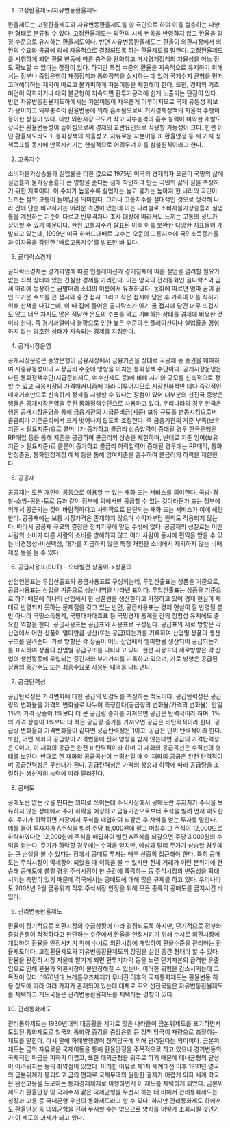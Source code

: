 1. 고정환율제도/자유변동환율제도

환율제도는 고정환율제도와 자유변동환율제도를 양 극단으로 하여 이를 절충하는 다양한 형태로 분류될 수 있다.
고정환율제도는 외환의 시세 변동을 반영하지 않고 환율을 일정 수준으로 유지하는 환율제도이다. 반면 자유변동환율제도는 환율이 외환시장에서 외환의 수요와 공급에 의해 자율적으로 결정되도록 하는 환율제도를 말한다. 고정환율제도를 시행하게 되면 환율 변동에 따른 충격을 완화하고 거시경제정책의 자율성을 어느 정도 확보할 수 있다는 장점이 있다. 하지만 특정 수준의 환율을 지속적으로 유지하기 위해서는 정부나 중앙은행이 재정정책과 통화정책을 실시하는 데 있어 국제수지 균형을 먼저 고려해야하는 제약이 따르고 불가피하게 자본이동을 제한해야 한다. 또한, 경제의 기초여건이 악화되거나 대외 불균형이 지속되면 환투기공격에 쉽게 노출되는 단점이 있다. 반면 자유변동환율제도하에서는 자본이동이 자유롭게 이루어지므로 국제 유동성 확보가 용이하고 외부충격이 환율변동에 의해 흡수됨으로써 거시경제정책의 자율적 수행이 용이한 장점이 있다. 다만 외환시장 규모가 작고 외부충격의 흡수 능력이 미약한 개발도상국은 환율변동성이 높아짐으로써 경제의 교란요인으로 작용할 가능성이 크다. 한편 어떤 환율제도라도 1. 통화정책의 자율성 2. 자유로운 자본이동 3. 환율안정 등 세 가지 정책목표를 동시에 만족시키기는 현실적으로 어려우며 이를 삼불원칙이라고 한다.

2. 고통지수

소비자물가상승률과 실업률을 더한 값으로 1975년 미국의 경제학자 오쿤이 국민의 삶에 실업률과 물가상승률이 큰 영향을 준다는 점에 착안하여 만든 국민의 삶의 질을 측정하기 위한 지표이다. 이 수치가 높을수록 실업자는 늘고 물가는 높아져 한 나라의 국민이 느끼는 삶의 고통이 늘어남을 의미한다. 그러나 고통지수를 절대적인 것으로 생각해 나라 간에 단순 비교하기는 어려운 측면이 있는데 이는 나라별로 소비자물가상승률과 실업률을 계산하는 기준이 다르고 빈부격차나 조사 대상에 따라서도 느끼는 고통의 정도가 상이할 수 있기 때문이다. 한편 고통지수가 발표된 이후 이를 보완한 다양한 지표들이 개발되고 있는데, 1999년 미국 하버드대배로 교수는 오쿤의 고통지수에 국민소득증가율과 이자율을 감안한 '배로고통지수'를 발표한 바 있다.

3. 골디락스경제

골디락스경제는 경기과열에 따른 인플레이션과 경기침체에 따른 실업을 염려할 필요가 없는 최적 상태에 있는 건실한 경제를 가리킨다. 이는 영국의 전래동화인 골디락스와 곰 세 마리에 등장하는 금발머리 소녀의 이름에서 유래하였다. 동화에 따르면 엄마 곰이 끓인 뜨거운 수프를 큰 접시와 중간 접시 그리고 작은 접시에 담은 후 가족이 이를 식히기 위해 산책을 나갔는데, 이 때 집에 들어온 골디락스가 아기 곰 접시에 담긴 너무 뜨겁지도 않고 너무 차지도 않은 적당한 온도의 수프를 먹고 기뻐하는 상태를 경제에 비유한 것이라 한다. 즉 경기과열이나 불황으로 인한 높은 수준의 인플레이션이나 실업률을 경험하지 않는 양호한 상태가 지속되는 경제를 지칭한다.

4. 공개시장운영

공개시장운영은 중앙은행이 금융시장에서 금융기관을 상대로 국공채 등 증권을 매매하여 시중유동성이나 시장금리 수준에 영향을 미치는 통화정책 수단이다. 공개시장운영은 다른 통화정책수단(지급준비제도, 여수신제도 등)에 비해 시기와 규모를 신축적으로 정할 수 있고 금융시장의 가격매커니즘에 따라 이루어지므로 시장친화적인 데다 즉각적인 매매거래만으로 신속하게 정책을 시행할 수 있다는 장점이 있어 대부분의 선진국 중앙은행들은 공개시장운영을 주된 통화정책수단으로 사용하고 있다. 우리나라의 경우 한국은행은 공개시장운영을 통해 금융기관의 지급준비금(지준) 보유 규모를 변동시킴으로써 콜금리가 기준금리에서 크게 벗어나지 않도록 조정한다. 즉 금융기관의 지준 부족(보유지준 < 필요지준)으로 콜머니가 증가하고 콜금리 상승압력이 증대될 경우 한국은행은 RP매입 등을 통해 지준을 공급하여 콜금리의 상승을 제한하며, 반대로 지준 잉여(보유지준 > 필요지준)로 콜론이 증가하고 콜금리 하락압력이 증대될 경우에는 RP매각, 통화안정증권, 통화안정계정 예치 등을 통해 잉여지준을 흡수하여 콜금리의 하락을 제한한다.

5. 공공재

공공재는 모든 개인이 공동으로 이용할 수 있는 재화 또는 서비스를 의미한다. 국방-경찰-소방-공원-도로 등과 같이 정부에 의해서만 공급할 수 있는 것이라든가 또는 정부에 의해서 공급되는 것이 바람직하다고 사회적으로 판단되는 재화 또는 서비스가 이에 해당한다. 공공재에는 보통 시장가격은 존재하지 않으며 수익자부담 원칙도 적용되지 않는다. 따라서 공공재 규모의 결정은 정치기구에 맡길 수밖에 없다. 공공재의 성질로는 어떤 사람의 소비가 다른 사람의 소비를 방해하지 않고 여러 사람이 동시에 편익을 받을 수 있는 비경쟁성-비선택성, 대가를 지급하지 않은 특정 개인을 소비에서 제외하지 않는 비배제성 등을 들 수 있다.

6. 공급사용표(SUT) - 오타발견 상품이->상품의

산업연관표는 투입산출표와 공급사용표로 구성되는데, 투입산출표는 상품을 기준으로, 공급사용표는 산업을 기준으로 생산내역을 나타낸 표이다. 투입산출표는 상품을 기준으로 하기 때문에 하나의 산업에서 한 상품만을 생산한다고 가정하고 있어 경제 현실이 제대로 반영되지 못하는 문제점을 갖고 있는 반면, 공급사용표는 경제 현실이 잘 반영될 뿐만 아니라 국민소득통계, 국민대차대조표 등 국민경제 통계들 간의 정합성 유지에도 중요한 역할을 한다. 공급사용표는 공급표와 사용표로 구성된다. 공급표의 세로 방향은 각 산업에서 어떤 상품이 얼마만큼 생산(또는 공급)되는가를 기록하여 산업별 상품의 생산구조를 알려준다. 가로 방향은 각 상품이 어느 산업에서 얼마만큼 생산되어 공급되는가를 표시하여 상품의 산업별 공급구조를 나타내고 있다. 한편 사용표의 세로방향은 각 산업의 생산활동에 투입되는 중간재와 부가가치를 기록하고 있으며, 가로 방향은 공급된 상품의 중간수요 또는 최종수요로 사용된 내역을 나타낸다.

7. 공급탄력성

공급탄력성은 가격변화에 대한 공급의 민감도를 측정하는 척도이다. 공급탄력성은 공급량의 변화율을 가격의 변화율로 나누어 측정한다(공급량의 변화율/가격의 변화율). 만일 1%의 가격 상승이 1%보다 더 큰 공급량 증가를 가져오면 공급은 탄력적이라 하며, 1%의 가격 상승이 1%보다 더 적은 공급량 증가를 가져오면 공급은 비탄력적이라 한다. 공급량 변화율과 가격변화율이 같다면 공급탄력성은 1이고, 공급은 단위 탄력적이라 한다. 또한, 어떤 재화의 공급량이 가격변동에 전혀 영향을 받지 않는다면 공급의 가격탄력성은 0이고, 이 재화의 공급은 완전 비탄력적이라 하며 이 재화의 공급곡선은 수직선의 형태를 보인다. 반대로 한 재화의 공급곡선이 수평선일 때 이 재화의 공급은 완전 탄력적이며 공급탄력성은 무한대가 된다. 공급탄력성은 가격의 상승과 하락에 따라 공급량을 조절하는 생산자의 능력에 따라 달라진다.

8. 공매도

공매도란 없는 것을 판다는 의미로 쓰이는데 주식시장에서 공매도란 투자자가 주식을 보유하지 않은 상태에서 주가 하락을 예상하고 금융기관으로부터 주식을 빌려 먼저 매도한 후, 주가가 하락하면 시장에서 주식을 매입하여 되갚은 후 차익을 얻는 투자를 말한다. 예를 들어 투자자가 A주식을 빌려 주당 15,000원에 팔고 며칠후 그 주식이 12,000으로 하락하였다면 12,000원에 주식을 매입하여 빌린 A주식을 되갚으면 주당 3,000원의 수익을 얻는다. 주가가 하락할 경우에는 수익을 얻지만, 예상과 달리 주가가 상승할 경우에는 큰 손실을 볼 수 있다는 점에서 공매도 투자는 매우 신중히 접근해야 한다. 특히 공매도는 주식시장이 약세장이 되었을 때 이득을 볼 수 있지만 전체 거래가 이런 분위기에 편승해 공매도에 쏠릴 경우 주식시장이 한 순간에 폭락하는 등 주식시장의 변동성을 확대시키는 측면이 있기 때문에 각국에서는 공매도에 대해 많은 규제를 하고 있다. 우리나라도 2008년 9월 금융위기 직후 주식시장 안정을 위해 모든 종류의 공매도를 금지시킨 바 있다.

9. 관리변동환율제도

환율이 장기적으로 외환시장의 수급상황에 따라 결정되도록 하지만, 단기적으로 정부와 중앙은행이 적정하다고 판단하는 수준에서 환율을 안정시키기 위해 수시로 외환시장에 개입하여 환율을 안정시키기 위해 수시로 외환시장에 개입하여 환율수준을 관리하는 환율제도이다. 고정환율제도와 자유변동환율제도의 장점을 살린 중간 형태라 할 수 있다. 환율을 완전히 시장 자율에 맡기게 되면 환투기차익 등을 노린 단기자본의 급격한 유출입으로 인해 환율과 외환시장이 불안정해질 수 있는바, 이러한 위험을 감소시키는데 그 목적이 있다. 1970년대 브레튼우즈체제가 무너진 이후의 국제통화제도는 환율변동 허용 정도에 따라 여러 가지가 혼재되어 있는데 대체로 주요 선진국들은 자유변동환율제도를 채택하고 개도국들은 관리변동환율제도를 채택하는 경향이 있다.

10. 관리통화제도

관리통화제도는 1930년대의 대공황을 계기로 많은 나라들이 금본위제도를 포기하면서 도입된 통화제도로 일국의 통화량 증감을 중앙은행 등 정책 당국이 재량으로 조절하는 제도를 말한다. 다시 말해 화폐발행량이 정책당국에 의해 관리된다는 의미이다. 금본위제도는 금의 자유로운 국제이동을 통해 환율안정을 주목적으로 하고 있으나 경기변동의 국제적인 파급을 피하기 어렵고, 또한 대외균형을 위주로 하기 때문에 대내균형의 달성이 어려워지는 등의 취약점이 있었다. 이러한 이유로 제1차 세계대전 이후 1931년 영국의 금본위제가 붕괴되고 금의 편재로 국제무역의 원활한 결제가 어렵게 되자 세계 각국은 완전고용을 도모하는 통제경제체제로 이행하면서 이 제도를 채택하게 되었다. 금본위제도가 환율안정 및 국제수지 같은 국제균형을 우선시 하는 데 비해서 관리통화제도는 성장과 고용 등 국내균형 우선의 통화제도라고 할 수 있다. 하지만 관리통화제도 하에서도 환율안정 등 대외균형을 전혀 무시할 수는 없으므로 양지를 어떻게 조화시킬 것인가가 이 제도의 과제가 되고 있다.


